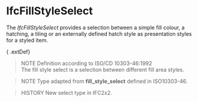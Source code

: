 IfcFillStyleSelect
==================
The _IfcFillStyleSelect_ provides a selection between a simple fill colour, a
hatching, a tiling or an externally defined hatch style as presentation styles
for a styled item.  
  
{ .extDef}  
> NOTE  Definition according to ISO/CD 10303-46:1992  
> The fill style select is a selection between different fill area styles.  
  
> NOTE  Type adapted from **fill_style_select** defined in ISO10303-46.  
  
> HISTORY  New select type in IFC2x2.  



